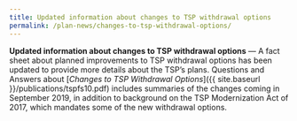 ```yaml
---
title: Updated information about changes to TSP withdrawal options
permalink: /plan-news/changes-to-tsp-withdrawal-options/
---
```

**Updated information about changes to TSP withdrawal options** &#8212; A fact sheet about planned improvements to TSP withdrawal options has been updated to provide more details about the TSP’s plans. Questions and Answers about [_Changes to TSP Withdrawal Options_]({{ site.baseurl }}/publications/tspfs10.pdf) includes summaries of the changes coming in September 2019, in addition to background on the TSP Modernization Act of 2017, which mandates some of the new withdrawal options.
